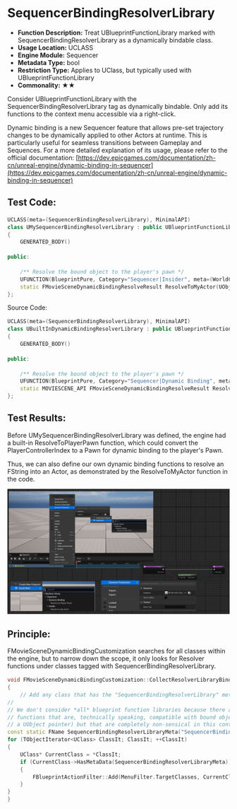 # SequencerBindingResolverLibrary

- **Function Description:** Treat UBlueprintFunctionLibrary marked with SequencerBindingResolverLibrary as a dynamically bindable class.
- **Usage Location:** UCLASS
- **Engine Module:** Sequencer
- **Metadata Type:** bool
- **Restriction Type:** Applies to UClass, but typically used with UBlueprintFunctionLibrary
- **Commonality:** ★★

Consider UBlueprintFunctionLibrary with the SequencerBindingResolverLibrary tag as dynamically bindable. Only add its functions to the context menu accessible via a right-click.

Dynamic binding is a new Sequencer feature that allows pre-set trajectory changes to be dynamically applied to other Actors at runtime. This is particularly useful for seamless transitions between Gameplay and Sequences. For a more detailed explanation of its usage, please refer to the official documentation: [https://dev.epicgames.com/documentation/zh-cn/unreal-engine/dynamic-binding-in-sequencer](https://dev.epicgames.com/documentation/zh-cn/unreal-engine/dynamic-binding-in-sequencer)

## Test Code:

```cpp
UCLASS(meta=(SequencerBindingResolverLibrary), MinimalAPI)
class UMySequencerBindingResolverLibrary : public UBlueprintFunctionLibrary
{
	GENERATED_BODY()

public:

	/** Resolve the bound object to the player's pawn */
	UFUNCTION(BlueprintPure, Category="Sequencer|Insider", meta=(WorldContext="WorldContextObject"))
	static FMovieSceneDynamicBindingResolveResult ResolveToMyActor(UObject* WorldContextObject, FString ActorTag);
};
```

Source Code:

```cpp
UCLASS(meta=(SequencerBindingResolverLibrary), MinimalAPI)
class UBuiltInDynamicBindingResolverLibrary : public UBlueprintFunctionLibrary
{
	GENERATED_BODY()

public:

	/** Resolve the bound object to the player's pawn */
	UFUNCTION(BlueprintPure, Category="Sequencer|Dynamic Binding", meta=(WorldContext="WorldContextObject"))
	static MOVIESCENE_API FMovieSceneDynamicBindingResolveResult ResolveToPlayerPawn(UObject* WorldContextObject, int32 PlayerControllerIndex = 0);
};

```

## Test Results:

Before UMySequencerBindingResolverLibrary was defined, the engine had a built-in ResolveToPlayerPawn function, which could convert the PlayerControllerIndex to a Pawn for dynamic binding to the player's Pawn.

Thus, we can also define our own dynamic binding functions to resolve an FString into an Actor, as demonstrated by the ResolveToMyActor function in the code.

![Untitled](Untitled.png)

## Principle:

FMovieSceneDynamicBindingCustomization searches for all classes within the engine, but to narrow down the scope, it only looks for Resolver functions under classes tagged with SequencerBindingResolverLibrary.

```cpp
void FMovieSceneDynamicBindingCustomization::CollectResolverLibraryBindActions(UBlueprint* Blueprint, FBlueprintActionMenuBuilder& MenuBuilder, bool bIsRebinding)
{
	// Add any class that has the "SequencerBindingResolverLibrary" meta as a target class.
//
// We don't consider *all* blueprint function libraries because there are many, many of them that expose
// functions that are, technically speaking, compatible with bound object resolution (i.e. they return
// a UObject pointer) but that are completely non-sensical in this context.
const static FName SequencerBindingResolverLibraryMeta("SequencerBindingResolverLibrary");
for (TObjectIterator<UClass> ClassIt; ClassIt; ++ClassIt)
{
	UClass* CurrentClass = *ClassIt;
	if (CurrentClass->HasMetaData(SequencerBindingResolverLibraryMeta))
	{
		FBlueprintActionFilter::Add(MenuFilter.TargetClasses, CurrentClass);
	}
}
}
```
